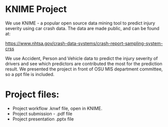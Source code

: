 # KNIME Project

We use KNIME - a popular open source data mining tool to predict injury severity using car crash data. The data are made public, and can be found at:

https://www.nhtsa.gov/crash-data-systems/crash-report-sampling-system-crss

We use Accident, Person and Vehicle data to predict the injury severity of drivers and see which predictors are contributed the most for the prediction result. We presented the project in front of OSU MIS department committee, so a ppt file is included.

# Project files:
- Project workflow .knwf file, open in KNIME.
- Project submission - .pdf file
- Project presentation .pptx file
